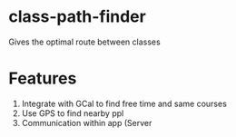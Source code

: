 class-path-finder
=================
Gives the optimal route between classes

Features
================
1. Integrate with GCal to find free time and same courses
2. Use GPS to find nearby ppl
3. Communication within app (Server
